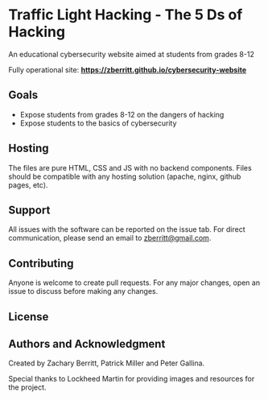 # Traffic Light Hacking - The 5 Ds of Hacking
An educational cybersecurity website aimed at students from grades 8-12

Fully operational site: **https://zberritt.github.io/cybersecurity-website**


## Goals
* Expose students from grades 8-12 on the dangers of hacking
* Expose students to the basics of cybersecurity

## Hosting
The files are pure HTML, CSS and JS with no backend components. Files should be compatible with any hosting solution (apache, nginx, github pages, etc). 

## Support
All issues with the software can be reported on the issue tab. For direct communication, please send an email to zberritt@gmail.com.

## Contributing
Anyone is welcome to create pull requests. For any major changes, open an issue to discuss before making any changes.

## License

## Authors and Acknowledgment
Created by Zachary Berritt, Patrick Miller and Peter Gallina.

Special thanks to Lockheed Martin for providing images and resources for the project.
